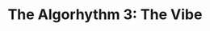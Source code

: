 ---
layout: playlist
title: "The Algorhythm 3: The Vibe"
startDate: 2024
endDate: under development
songs: [
    mac-guitar,
    hookdrop,
    kirby-one,
    candy-rain,
    scars
]
---